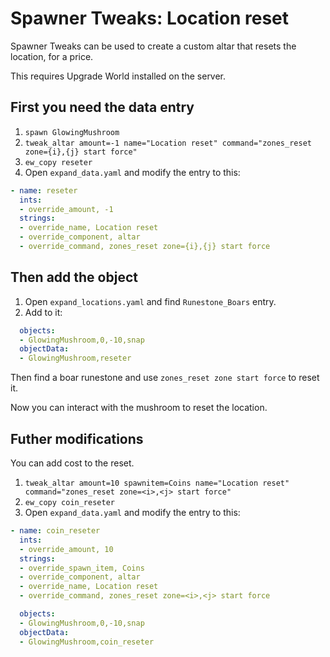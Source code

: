 # Spawner Tweaks: Location reset

Spawner Tweaks can be used to create a custom altar that resets the location, for a price.

This requires Upgrade World installed on the server.

## First you need the data entry

1. `spawn GlowingMushroom`
2. `tweak_altar amount=-1 name="Location reset" command="zones_reset zone={i},{j} start force"`
3. `ew_copy reseter`
4. Open `expand_data.yaml` and modify the entry to this:

```yaml
- name: reseter
  ints:
  - override_amount, -1
  strings:
  - override_name, Location reset
  - override_component, altar
  - override_command, zones_reset zone={i},{j} start force

```

## Then add the object

1. Open `expand_locations.yaml` and find `Runestone_Boars` entry.
2. Add to it:

```yaml
  objects:
  - GlowingMushroom,0,-10,snap
  objectData:
  - GlowingMushroom,reseter
```

Then find a boar runestone and use `zones_reset zone start force` to reset it.

Now you can interact with the mushroom to reset the location.

## Futher modifications

You can add cost to the reset.

1. `tweak_altar amount=10 spawnitem=Coins name="Location reset"  command="zones_reset zone=<i>,<j> start force"`
2. `ew_copy coin_reseter`
3. Open `expand_data.yaml` and modify the entry to this:

```yaml
- name: coin_reseter
  ints:
  - override_amount, 10
  strings:
  - override_spawn_item, Coins
  - override_component, altar
  - override_name, Location reset
  - override_command, zones_reset zone=<i>,<j> start force
```

```yaml
  objects:
  - GlowingMushroom,0,-10,snap
  objectData:
  - GlowingMushroom,coin_reseter
```
